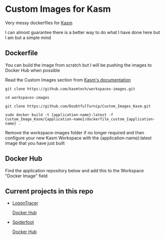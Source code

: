 # Custom Images for Kasm

Very messy dockerfiles for [Kasm](https://www.kasmweb.com/)

I can almost guarantee there is a better way to do what I have done here but I am but a simple mind

## Dockerfile

You can build the image from scratch but I will be pushing the images to Docker Hub when possible

Read the Custom Images section from [Kasm's documentation](https://www.kasmweb.com/docs/latest/how_to/building_images.html)


``
git clone https://github.com/kasmtech/workspaces-images.git
``

``
cd workspaces-images
``

``
git clone https://github.com/DoubtfulTurnip/Custom_Images_Kasm.git
``

``
sudo docker build -t {application-name}:latest -f Custom_Image_Kasm/{application-name}/dockerfile_custom_{application-name} .
``

Remove the workspace-images folder if no longer required and then configure your new Kasm Workspace with the {application-name}:latest image that you have just built

## Docker Hub

Find the application repository below and add this to the Workspace "Docker Image" field


## Current projects in this repo

* [LogonTracer](https://github.com/JPCERTCC/LogonTracer)
  
  [Docker Hub](https://hub.docker.com/r/bukshee/logontracer-kasm)
  
* [Spiderfoot](https://github.com/smicallef/spiderfoot)

  [Docker Hub](https://hub.docker.com/r/bukshee/spiderfoot-kasm)


